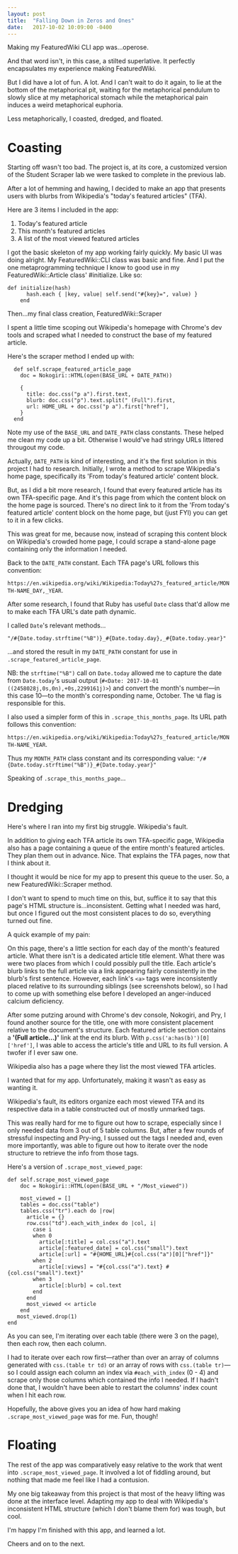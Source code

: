 ```yaml
---
layout: post
title:  "Falling Down in Zeros and Ones"
date:   2017-10-02 10:09:00 -0400
---
```


Making my FeaturedWiki CLI app was...operose.

And that word isn't, in this case, a stilted superlative. It perfectly encapsulates my experience making FeaturedWiki. 

But I did have a lot of fun. A lot. And I can't wait to do it again, to lie at the bottom of the metaphorical pit, waiting for the metaphorical pendulum to slowly slice at my metaphorical stomach while the metaphorical pain induces a weird metaphorical euphoria.

Less metaphorically, I coasted, dredged, and floated.

# Coasting

Starting off wasn't too bad. The project is, at its core, a customized version of the Student Scraper lab we were tasked to complete in the previous lab.

After a lot of hemming and hawing, I decided to make an app that presents users with blurbs from Wikipedia's "today's featured articles" (TFA). 

Here are 3 items I included in the app:

1. Today's featured article
2. This month's featured articles
3. A list of the most viewed featured articles

I got the basic skeleton of my app working fairly quickly. My basic UI was doing alright. My FeaturedWiki::CLI class was basic and fine. And I put the one metaprogramming technique I know to good use in my  FeaturedWiki::Article class' #initialize. Like so:

```
def initialize(hash)
      hash.each { |key, value| self.send("#{key}=", value) }
    end
```

Then...my final class creation, FeaturedWiki::Scraper

I spent a little time scoping out Wikipedia's homepage with Chrome's dev tools and scraped what I needed to construct the base of my featured article.

Here's the scraper method I ended up with:

```
  def self.scrape_featured_article_page
    doc = Nokogiri::HTML(open(BASE_URL + DATE_PATH))

    {
      title: doc.css("p a").first.text,
      blurb: doc.css("p").text.split(" (Full").first,
      url: HOME_URL + doc.css("p a").first["href"],
    }
  end
```

Note my use of the `BASE_URL` and `DATE_PATH` class constants. These helped me clean my code up a bit. Otherwise I would've had stringy URLs littered througout my code. 

Actually, `DATE_PATH` is kind of interesting, and it's the first solution in this project I had to research. Initially, I wrote a method to scrape Wikipedia's home page, specifically its 'From today's featured article' content block.

But, as I did a bit more research, I found that every featured article has its own TFA-specific page. And it's this page from which the content block on the home page is sourced. There's no direct link to it from the 'From today's featured article' content block on the home page, but (just FYI) you can get to it in a few clicks. 

This was great for me, because now, instead of scraping this content block on Wikipedia's crowded home page, I could scrape a stand-alone page containing only the information I needed. 

Back to the `DATE_PATH` constant. Each TFA page's URL follows this convention:

`https://en.wikipedia.org/wiki/Wikipedia:Today%27s_featured_article/MONTH-NAME_DAY,_YEAR`.

After some research, I found that Ruby has useful `Date` class that'd allow me to make each TFA URL's date path dynamic.

I called `Date`'s relevant methods...

```
"/#{Date.today.strftime("%B")}_#{Date.today.day},_#{Date.today.year}"
```

...and stored the result in my `DATE_PATH` constant for use in `.scrape_featured_article_page`. 

NB: the `strftime("%B")` call on `Date.today` allowed me to capture the date from `Date.today`'s usual output (`#<Date: 2017-10-01 ((2458028j,0s,0n),+0s,2299161j)>`) and convert the month's number—in this case 10—to the month's corresponding name, October. The `%B` flag is responsible for this.

I also used a simpler form of this in `.scrape_this_months_page`. Its URL path follows this convention: 

`https://en.wikipedia.org/wiki/Wikipedia:Today%27s_featured_article/MONTH-NAME_YEAR`. 

Thus my `MONTH_PATH` class constant and its corresponding value:  `"/#{Date.today.strftime("%B")}_#{Date.today.year}"`

Speaking of `.scrape_this_months_page`...
# Dredging

Here's where I ran into my first big struggle. Wikipedia's fault. 

In addition to giving each TFA article its own TFA-specific page, Wikipedia also has a page containing a queue of the entire month's featured articles. They plan them out in advance. Nice. That explains the TFA pages, now that I think about it.

I thought it would be nice for my app to present this queue to the user. So, a new FeaturedWiki::Scraper method. 

I don't want to spend to much time on this, but, suffice it to say that this page's HTML structure is...inconsistent. Getting what I needed was hard, but once I figured out the most consistent places to do so, everything turned out fine. 

A quick example of my pain: 

On this page, there's a little section for each day of the month's featured article. What there isn't is a dedicated article title element. What there was were two places from which I could possibly pull the title. Each article's blurb links to the full article via a link appearing fairly consistently in the blurb's first sentence. However, each link's `<a>` tags were inconsistently placed relative to its surrounding siblings (see screenshots below), so I had to come up with something else before I developed an anger-induced calcium deficiency.

After some putzing around with Chrome's dev console, Nokogiri, and Pry, I found another source for the title, one with more consistent placement relative to the document's structure. Each featured article section contains a **'(Full article...)'** link at the end its blurb. With `p.css('a:has(b)')[0]['href']`, I was able to access the article's title and URL to its full version. A twofer if I ever saw one.

Wikipedia also has a page where they list the most viewed TFA articles. 

I wanted that for my app. Unfortunately, making it wasn't as easy as wanting it. 

Wikipedia's fault, its editors organize each most viewed TFA and its respective data in a table constructed out of mostly unmarked tags. 

This was really hard for me to figure out how to scrape, especially since I only needed data from 3 out of 5 table columns. But, after a few rounds of stressful inspecting and Pry-ing, I sussed out the tags I needed and, even more importantly, was able to figure out how to iterate over the node structure to retrieve the info from those tags.

Here's a version of  `.scrape_most_viewed_page`:

```
def self.scrape_most_viewed_page
    doc = Nokogiri::HTML(open(BASE_URL + "/Most_viewed"))

    most_viewed = []
    tables = doc.css("table")
    tables.css("tr").each do |row|
      article = {}
      row.css("td").each_with_index do |col, i|
        case i
        when 0
          article[:title] = col.css("a").text
          article[:featured_date] = col.css("small").text
          article[:url] = "#{HOME_URL}#{col.css("a")[0]["href"]}"
        when 2
          article[:views] = "#{col.css("a").text} #{col.css("small").text}"
        when 3
          article[:blurb] = col.text
        end
      end
      most_viewed << article
    end
   most_viewed.drop(1)
end
```


As you can see, I'm iterating over each table (there were 3 on the page), then each row, then each column. 

I had to iterate over each row first—rather than over an array of columns generated with `css.(table tr td)` or an array of rows with `css.(table tr)`—so I could assign each column an index via `#each_with_index` (0 - 4) and scrape only those columns which contained the info I needed. If I hadn't done that, I wouldn't have been able to restart the columns' index count when I hit each row. 

Hopefully, the above gives you an idea of how hard making `.scrape_most_viewed_page` was for me. Fun, though!

# Floating


The rest of the app was comparatively easy relative to the work that went into `.scrape_most_viewed_page`. It involved a lot of fiddling around, but nothing that made me feel like I had a contusion. 

My one big takeaway from this project is that most of the heavy lifting was done at the interface level. Adapting my app to deal with Wikipedia's inconsistent HTML structure (which I don't blame them for) was tough, but cool. 

I'm happy I'm finished with this app, and learned a lot.

Cheers and on to the next.









